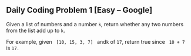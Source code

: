 <h2> Daily Coding Problem 1 [Easy – Google] </h2>

Given a list of numbers and a number <code>k</code>, return whether any two numbers from the list add up to <code>k</code>.

For example, given <code> [10, 15, 3, 7] </code> and<code>k</code> of <code>17</code>, return true since <code> 10 + 7 </code> is <code>17<code>.
